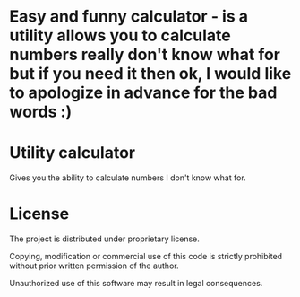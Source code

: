# Easy and funny calculator - is a utility allows you to calculate numbers really don't know what for but if you need it then ok, I would like to apologize in advance for the bad words :)

# Utility calculator
Gives you the ability to calculate numbers I don't know what for.

# License
The project is distributed under proprietary license.

Copying, modification or commercial use of this code is strictly prohibited without prior written permission of the author.

Unauthorized use of this software may result in legal consequences.
